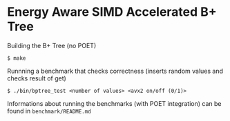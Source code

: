 # Energy Aware SIMD Accelerated B+ Tree 

Building the B+ Tree (no POET)
```
$ make
```

Runnning a benchmark that checks correctness (inserts random values and checks result of get)
```
$ ./bin/bptree_test <number of values> <avx2 on/off (0/1)>
```

Informations about running the benchmarks (with POET integration) can be found in `benchmark/README.md`